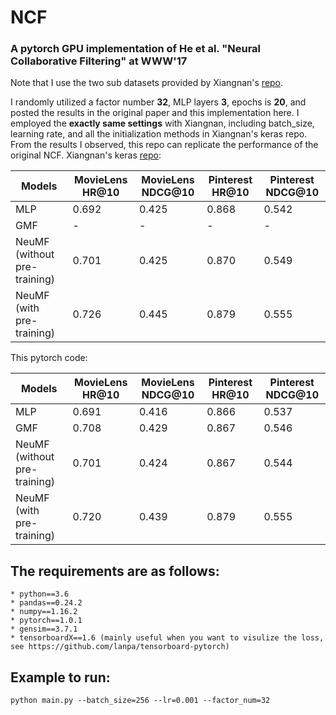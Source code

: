 # NCF
### A pytorch GPU implementation of He et al. "Neural Collaborative Filtering" at WWW'17

Note that I use the two sub datasets provided by Xiangnan's [repo](https://github.com/hexiangnan/neural_collaborative_filtering/tree/master/Data).

I randomly utilized a factor number **32**, MLP layers **3**, epochs is **20**, and posted the results in the original paper and this implementation here. I employed the **exactly same settings** with Xiangnan, including batch_size, learning rate, and all the initialization methods in Xiangnan's keras repo. From the results I observed, this repo can replicate the performance of the original NCF.
Xiangnan's keras [repo](https://github.com/hexiangnan/neural_collaborative_filtering):

Models | MovieLens HR@10 | MovieLens NDCG@10 | Pinterest HR@10 | Pinterest NDCG@10
------ | --------------- | ----------------- | --------------- | -----------------
MLP    | 0.692 | 0.425 | 0.868 | 0.542
GMF    | - | - | - | -
NeuMF (without pre-training) | 0.701 | 0.425 | 0.870 | 0.549
NeuMF (with pre-training)	 | 0.726 | 0.445 | 0.879 | 0.555


This pytorch code:

Models | MovieLens HR@10 | MovieLens NDCG@10 | Pinterest HR@10 | Pinterest NDCG@10
------ | --------------- | ----------------- | --------------- | -----------------
MLP    | 0.691 | 0.416 | 0.866 | 0.537
GMF    | 0.708 | 0.429 | 0.867 | 0.546
NeuMF (without pre-training) | 0.701 | 0.424 | 0.867 | 0.544
NeuMF (with pre-training)	 | 0.720 | 0.439 | 0.879 | 0.555


## The requirements are as follows:
	* python==3.6
	* pandas==0.24.2
	* numpy==1.16.2
	* pytorch==1.0.1
	* gensim==3.7.1
	* tensorboardX==1.6 (mainly useful when you want to visulize the loss, see https://github.com/lanpa/tensorboard-pytorch)

## Example to run:
```
python main.py --batch_size=256 --lr=0.001 --factor_num=32
```
